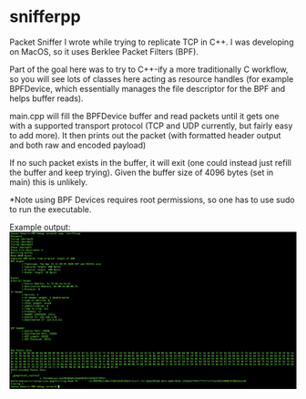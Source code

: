 # snifferpp
Packet Sniffer I wrote while trying to replicate TCP in C++. I was developing on MacOS, so it uses Berklee Packet Filters (BPF).

Part of the goal here was to try to C++-ify a more traditionally C workflow, so you will see lots of classes here acting as resource handles (for example BPFDevice, which essentially manages the file descriptor for the BPF and helps buffer reads). 

main.cpp will fill the BPFDevice buffer and read packets until it gets one with a supported transport protocol (TCP and UDP currently, but fairly easy to add more). It then prints out the packet (with formatted header output and both raw and encoded payload)

If no such packet exists in the buffer, it will exit (one could instead just refill the buffer and keep trying). Given the buffer size of 4096 bytes (set in main) this is unlikely.

*Note using BPF Devices requires root permissions, so one has to use sudo to run the executable.

Example output:
![example_output](example.png)

